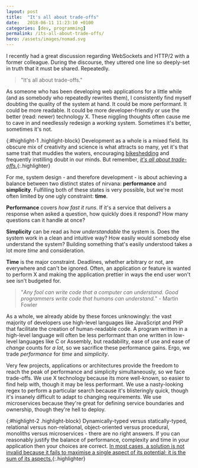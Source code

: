 ```yaml
---
layout: post
title:  "It's all about trade-offs"
date:   2018-06-11 11:23:10 +0100
categories: [dev, programming]
permalink: /its-all-about-trade-offs/
hero: /assets/images/nomad.svg
---
```

I recently had a great discussion regarding WebSockets and HTTP/2 with a former colleague. During the discourse, they uttered one line so deeply-set in truth that it must be shared. Repeatedly.

> "It's all about trade-offs."

As someone who has been developing web applications for a little while (and as somebody who repeatedly rewrites them), I consistently find myself doubting the quality of the system at hand. It could be more performant. It could be more readable. It could be more developer-friendly or use the better (read: newer) technology X. These niggling thoughts often cause me to cave in and needlessly redesign a _working_ system. Sometimes it's better, sometimes it's not.

{:#highlight-1 .highlight-block}
Development as a whole is a mixed field. Its obscure mix of creativity and science is what attracts so many, yet it's that same trait that muddies the waters, encouraging [bikeshedding](https://en.wikipedia.org/wiki/Law_of_triviality) and frequently instilling doubt in our minds. But remember, [_it's all about trade-offs._](#highlight-1){:.highlighter}

For me, system design - and therefore development - is about achieving a balance between two distinct states of nirvana: __performance__ and __simplicity__. Fulfilling both of these states is very possible, but we're most often limited by one ugly constraint: __time__.

__Performance__ covers _how fast it runs_. If it's a service that delivers a response when asked a question, how quickly does it respond? How many questions can it handle at once?

__Simplicity__ can be read as how _understandable_ the system is. Does the system work in a clean and intuitive way? How easily would somebody else understand the system? Building something that's easily understood takes a lot more _time_ and consideration.

__Time__ is the major constraint. Deadlines, whether arbitrary or not, are everywhere and can't be ignored. Often, an application or feature is wanted to perform X and making the application prettier in ways the end user won't see isn't budgeted for.

> "_Any fool can write code that a computer can understand. Good programmers write code that humans can understand._" - Martin Fowler

As a whole, we already abide by these forces unknowingly: the vast majority of developers use high-level languages like JavaScript and PHP that facilitate the creation of human-readable code. A program written in a high-level language will often be less performant than one written in low-level languages like C or Assembly, but readability, ease of use and ease of _change_ counts for _a lot_, so we sacrifice these performance gains. Ergo, we trade _performance_ for _time_ and _simplicity_.

Very few projects, applications or architectures provide the freedom to reach the peak of performance and simplicity simultaneously, so we face trade-offs. We use X technology because its more well-known, so easier to find help with, though it may be less performant. We use a nasty-looking regex to perform a particular search because it's blisteringly quick, though it's insanely difficult to adapt to changing requirements. We use microservices because they're great for defining service boundaries and ownership, though they're hell to deploy.

{:#highlight-2 .highlight-block}
Dynamically-typed versus statically-typed, relational versus non-relational, object-oriented versus procedural, monoliths versus microservices - there are no right answers. If you can reasonably justify the balance of performance, complexity and time in your application then your choices are correct. [In most cases, a solution is not invalid because it fails to maximise a single aspect of its potential; it is the sum of its aspects.](#highlight-2){:.highlighter}
